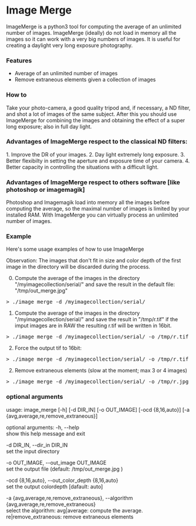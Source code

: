 # Image Merge

<p class='summary'>
ImageMerge is a python3 tool for computing the average of an unlimited number of images. 
ImageMerge (ideally) do not load in memory all the images so it can work with a very big numbers of images. It is useful for creating a daylight very long exposure photography.
</p>

<h3>Features</h3>
<ul>
    <li>Average of an unlimited number of images</li>
    <li>Remove extraneous elements given a collection of images</li>
</ul>

<h3>How to</h3>
Take your photo-camera, a good quality tripod and, if necessary, a ND filter, and shot a lot of images of the same subject.
After this you should use ImageMerge for combining the images and obtaining the effect of a super long exposure; also in full day light.

<h3>Advantages of ImageMerge respect to the classical ND filters:</h3>
1. Improve the DR of your images.
2. Day light extremely long exposure.
3. Better flexibilty in setting the aperture and exposure time of your camera.
4. Better capacity in controlling the situations with a difficult light. 

<h3>Advantages of ImageMerge respect to others software [like photoshop or imagemagik]</h3>
Photoshop and Imagemagik load into memory all the images before computing the average, so the maximal number of images is limited by your installed RAM.
With ImageMerge you can virtually process an unlimited number of images.  

<h3>Example</h3>
Here's some usage examples of how to use ImageMerge

Observation: The images that don't fit in size and color depth of the first image in the directory will be discarded during the process.  

0. Compute the average of the images in the directory "/myimagecollection/serial/" and save the result in the default file: "/tmp/out_merge.jpg"
<pre>
> ./image_merge -d /myimagecollection/serial/
</pre>

1. Compute the average of the images in the directory "/myimagecollection/serial/" and save the result in "/tmp/r.tif" 
if the imput images are in RAW the resulting r.tif will be written in 16bit.
<pre>
> ./image_merge -d /myimagecollection/serial/ -o /tmp/r.tif -ocd auto
</pre>

2. Force the output tif to 16bit:
<pre>
> ./image_merge -d /myimagecollection/serial/ -o /tmp/r.tif -ocd 16
</pre>

2. Remove extraneous elements (slow at the moment; max 3 or 4 images)
<pre>
> ./image_merge -d /myimagecollection/serial/ -o /tmp/r.jpg -a re
</pre>


<h3> optional arguments </h3>

usage: image_merge [-h] [-d DIR_IN] [-o OUT_IMAGE] [-ocd {8,16,auto}]
                   [-a {avg,average,re,remove_extraneous}]

optional arguments:
  -h, --help            
  show this help message and exit
  
  -d DIR_IN, --dir_in DIR_IN   
  set the input directory
  
  -o OUT_IMAGE, --out_image OUT_IMAGE  
  set the output file (default: /tmp/out_merge.jpg )
  
  -ocd {8,16,auto}, --out_color_depth {8,16,auto}  
  set the output colordepth [dafault: auto]
  
  -a {avg,average,re,remove_extraneous}, --algorithm {avg,average,re,remove_extraneous}  
  select the algorithm: 
  avg|average: compute the average.
  re|remove_extraneous: remove extraneous elements


